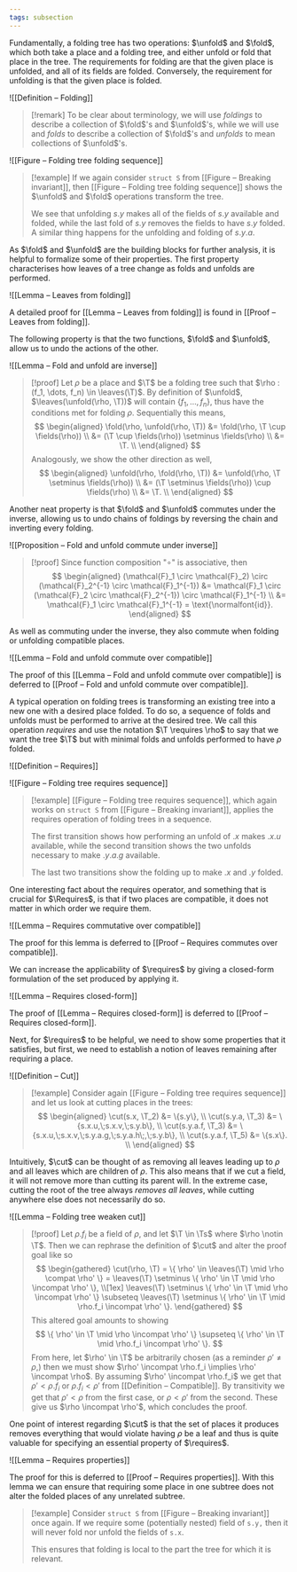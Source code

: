 ```yaml
---
tags: subsection
---
```


Fundamentally, a folding tree has two operations: $\unfold$ and $\fold$, which both take a place and a folding tree, and either unfold or fold that place in the tree. The requirements for folding are that the given place is unfolded, and all of its fields are folded. Conversely, the requirement for unfolding is that the given place is folded.

![[Definition – Folding]]

> [!remark]
> To be clear about terminology, we will use _foldings_ to describe a collection of $\fold$'s and $\unfold$'s, while we will use and _folds_ to describe a collection of $\fold$'s and _unfolds_ to mean collections of $\unfold$'s.

![[Figure – Folding tree folding sequence]]

> [!example]
> If we again consider `struct S` from [[Figure – Breaking invariant]], then [[Figure – Folding tree folding sequence]] shows the $\unfold$ and $\fold$ operations transform the tree.
>
> We see that unfolding $s.y$ makes all of the fields of $s.y$ available and folded, while the last fold of $s.y$  removes the fields to have $s.y$ folded. A similar thing happens for the unfolding and folding of $s.y.a$.

As $\fold$ and $\unfold$ are the building blocks for further analysis, it is helpful to formalize some of their properties. The first property characterises how leaves of a tree change as folds and unfolds are performed.

![[Lemma – Leaves from folding]]

A detailed proof for [[Lemma – Leaves from folding]] is found in [[Proof – Leaves from folding]].

The following property is that the two functions, $\fold$ and $\unfold$, allow us to undo the actions of the other.

![[Lemma – Fold and unfold are inverse]]

> [!proof]
> Let $\rho$ be a place and $\T$ be a folding tree such that $\rho : (f_1, \dots, f_n) \in \leaves(\T)$. By definition of $\unfold$, $\leaves(\unfold(\rho, \T))$ will contain $\{f_1, \dots, f_n\}$, thus have the conditions met for folding $\rho$. Sequentially this means,
> $$
> \begin{aligned}
> \fold(\rho, \unfold(\rho, \T))
>   &= \fold(\rho, \T \cup \fields(\rho)) \\
>   &= (\T \cup \fields(\rho)) \setminus \fields(\rho) \\
>   &= \T. \\
> \end{aligned}
> $$
> Analogously, we show the other direction as well,
> $$
> \begin{aligned}
> \unfold(\rho, \fold(\rho, \T))
>   &= \unfold(\rho, \T \setminus \fields(\rho)) \\
>   &= (\T \setminus \fields(\rho)) \cup \fields(\rho) \\
>   &= \T. \\
> \end{aligned}
> $$

Another neat property is that $\fold$ and $\unfold$ commutes under the inverse, allowing us to undo chains of foldings by reversing the chain and inverting every folding.

![[Proposition – Fold and unfold commute under inverse]]

> [!proof]
> Since function composition "$\circ$" is associative, then
> $$
> \begin{aligned}
> (\mathcal{F}_1 \circ \mathcal{F}_2) \circ (\mathcal{F}_2^{-1} \circ \mathcal{F}_1^{-1})
> &= \mathcal{F}_1 \circ (\mathcal{F}_2 \circ \mathcal{F}_2^{-1}) \circ \mathcal{F}_1^{-1} \\
> &= \mathcal{F}_1 \circ \mathcal{F}_1^{-1} = \text{\normalfont{id}}.
> \end{aligned}
> $$

As well as commuting under the inverse, they also commute when folding or unfolding compatible places.

![[Lemma – Fold and unfold commute over compatible]]

The proof of this [[Lemma – Fold and unfold commute over compatible]] is deferred to [[Proof – Fold and unfold commute over compatible]].

A typical operation on folding trees is transforming an existing tree into a new one with a desired place folded. To do so, a sequence of folds and unfolds must be performed to arrive at the desired tree. We call this operation _requires_ and use the notation $\T \requires \rho$ to say that we want the tree $\T$ but with minimal folds and unfolds performed to have $\rho$ folded.

![[Definition – Requires]]

![[Figure – Folding tree requires sequence]]

> [!example]
> [[Figure – Folding tree requires sequence]], which again works on `struct S` from [[Figure – Breaking invariant]], applies the requires operation of folding trees in a sequence.
>
> The first transition shows how performing an unfold of $.x$ makes $.x.u$ available, while the second transition shows the two unfolds necessary to make $.y.a.g$ available.
>
> The last two transitions show the folding up to make $.x$ and $.y$ folded.

One interesting fact about the requires operator, and something that is crucial for $\Requires$, is that if two places are compatible, it does not matter in which order we require them.

![[Lemma – Requires commutative over compatible]]

The proof for this lemma is deferred to [[Proof – Requires commutes over compatible]].

We can increase the applicability of $\requires$ by giving a closed-form formulation of the set produced by applying it.

![[Lemma – Requires closed-form]]

The proof of [[Lemma – Requires closed-form]] is deferred to [[Proof – Requires closed-form]].

Next, for $\requires$ to be helpful, we need to show some properties that it satisfies, but first, we need to establish a notion of leaves remaining after requiring a place.

![[Definition – Cut]]

> [!example]
> Consider again [[Figure – Folding tree requires sequence]] and let us look at cutting places in the trees:
> $$
> \begin{aligned}
> \cut(s.x,     \T_2) &= \{s.y\}, \\
> \cut(s.y.a,   \T_3) &= \{s.x.u,\;s.x.v,\;s.y.b\}, \\
> \cut(s.y.a.f, \T_3) &= \{s.x.u,\;s.x.v,\;s.y.a.g,\;s.y.a.h\;,\;s.y.b\}, \\
> \cut(s.y.a.f, \T_5) &= \{s.x\}. \\
> \end{aligned}
> $$

Intuitively, $\cut$ can be thought of as removing all leaves leading up to $\rho$ and all leaves which are children of $\rho$. This also means that if we cut a field, it will not remove more than cutting its parent will. In the extreme case, cutting the root of the tree always _removes all leaves_, while cutting anywhere else does not necessarily do so.

![[Lemma – Folding tree weaken cut]]

> [!proof]
> Let $\rho.f_i$ be a field of $\rho$, and let $\T \in \Ts$ where $\rho \notin \T$. Then we can rephrase the definition of $\cut$ and alter the proof goal like so
> $$
> \begin{gathered}
> \cut(\rho, \T) = \{ \rho' \in \leaves(\T) \mid \rho \compat \rho' \} = \leaves(\T) \setminus \{ \rho' \in \T \mid \rho \incompat \rho' \}, \\[1ex]
> \leaves(\T) \setminus \{ \rho' \in \T \mid \rho \incompat \rho' \} \subseteq \leaves(\T) \setminus \{ \rho' \in \T \mid \rho.f_i \incompat \rho' \}.
> \end{gathered}
> $$
> This altered goal amounts to showing
> $$
> \{ \rho' \in \T \mid \rho \incompat \rho' \} \supseteq \{ \rho' \in \T \mid \rho.f_i \incompat \rho' \}.
> $$
> From here, let $\rho' \in \T$ be arbitrarily chosen (as a reminder $\rho' \neq \rho$,) then we must show $\rho' \incompat \rho.f_i \implies \rho' \incompat \rho$. By assuming $\rho' \incompat \rho.f_i$ we get that $\rho' < \rho.f_i$ or $\rho.f_i < \rho'$ from [[Definition – Compatible]]. By transitivity we get that $\rho' < \rho$ from the first case, or $\rho < \rho'$ from the second. These give us $\rho \incompat \rho'$, which concludes the proof.

One point of interest regarding $\cut$ is that the set of places it produces removes everything that would violate having $\rho$ be a leaf and thus is quite valuable for specifying an essential property of $\requires$.

![[Lemma – Requires properties]]

The proof for this is deferred to [[Proof – Requires properties]]. With this lemma we can ensure that requiring some place in one subtree does not alter the folded places of any unrelated subtree.

> [!example]
> Consider `struct S` from [[Figure – Breaking invariant]] once again. If we require some (potentially nested) field of `s.y,` then it will never fold nor unfold the fields of `s.x`.
>
> This ensures that folding is local to the part the tree for which it is relevant.
